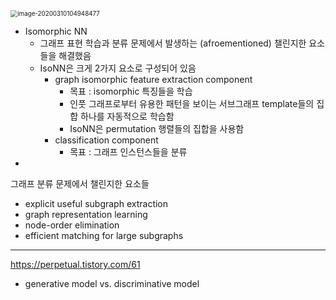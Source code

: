 <img src="C:\Users\Administrator\AppData\Roaming\Typora\typora-user-images\image-20200310104948477.png" alt="image-20200310104948477" style="zoom:70%;" />

- Isomorphic NN
  - 그래프 표현 학습과 분류 문제에서 발생하는 (afroementioned) 챌린지한 요소들을 해결했음
  - IsoNN은 크게 2가지 요소로 구성되어 있음
    - graph isomorphic feature extraction component
      - 목표 : isomorphic 특징들을 학습
      - 인풋 그래프로부터 유용한 패턴을 보이는  서브그래프 template들의 집합 하나를 자동적으로 학습함
      - IsoNN은 permutation 행렬들의 집합을 사용함
    - classification component
      - 목표 : 그래프 인스턴스들을 분류
- 







그래프 분류 문제에서 챌린지한 요소들

- explicit useful subgraph extraction
- graph representation learning
- node-order elimination
- efficient matching for large subgraphs

---

https://perpetual.tistory.com/61

- generative model vs. discriminative model

